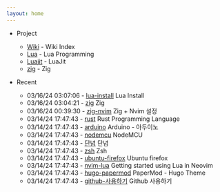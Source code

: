 ```yaml
---
layout: home
---
```


* Project
	- [Wiki](/wiki/index) - Wiki Index
	- [Lua](/wiki/lua) - Lua Programming
	- [Luajit](/wiki/luajit) - LuaJit
	- [zig](/wiki/zig) - Zig

* Recent
	- 03/16/24 03:07:06 - [lua-install](wiki/lua-install.md) Lua Install
	- 03/16/24 03:04:21 - [zig](wiki/zig.md) Zig
	- 03/16/24 00:39:30 - [zig-nvim](wiki/zig-nvim.md) Zig + Nvim 설정
	- 03/14/24 17:47:43 - [rust](wiki/rust.md) Rust Programming Language
	- 03/14/24 17:47:43 - [arduino](wiki/arduino.md) Arduino - 아두이노
	- 03/14/24 17:47:43 - [nodemcu](wiki/nodemcu.md) NodeMCU
	- 03/14/24 17:47:43 - [단념](wiki/단념.md) 단념
	- 03/14/24 17:47:43 - [zsh](wiki/zsh.md) Zsh
	- 03/14/24 17:47:43 - [ubuntu-firefox](wiki/ubuntu-firefox.md) Ubuntu firefox
	- 03/14/24 17:47:43 - [nvim-lua](wiki/nvim-lua.md) Getting started using Lua in Neovim
	- 03/14/24 17:47:43 - [hugo-papermod](wiki/hugo-papermod.md) PaperMod - Hugo Theme
	- 03/14/24 17:47:43 - [github-사용하기](wiki/github-사용하기.md) Github 사용하기
